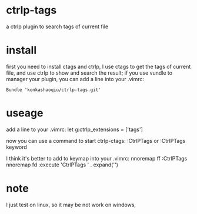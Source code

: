 ctrlp-tags
==========

a ctrlp plugin to search tags of current file

install
==========

first you need to install ctags and ctrlp,
I use ctags to get the tags of current file,
and use ctrlp to show and search the result;
if you use vundle to manager your plugin,
you can add a line into your .vimrc:

	Bundle 'konkashaoqiu/ctrlp-tags.git'


useage
==========

add a line to your .vimrc:
	let g:ctrlp_extensions = ['tags']

now you can use a command to start ctrlp-ctags:
	:CtrlPTags or :CtrlPTags keyword

I think it's better to add to keymap into your .vimrc:
	nnoremap <Leader>ff :CtrlPTags<cr>
	nnoremap <Leader>fd :execute 'CtrlPTags ' . expand('<cword>')<cr>

note
==========

I just test on linux, so it may be not work on windows,


